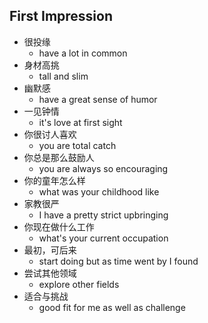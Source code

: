 ## First Impression

* 很投缘
  * have a lot in common
* 身材高挑
  * tall and slim
* 幽默感
  * have a great sense of humor
* 一见钟情
  * it's love at first sight
* 你很讨人喜欢
  * you are total catch
* 你总是那么鼓励人
  * you are always so encouraging
* 你的童年怎么样
  * what was your childhood like
* 家教很严
  * I have a pretty strict upbringing
* 你现在做什么工作 
  * what's your current occupation
* 最初，可后来 
  * start doing but as time went by I found
* 尝试其他领域
  * explore other fields
* 适合与挑战 
  * good fit for me as well as challenge